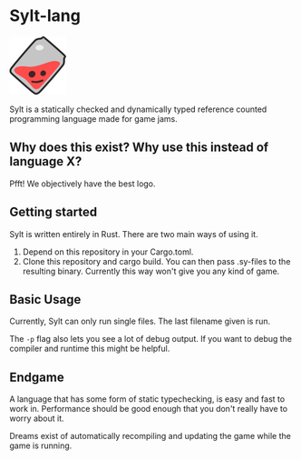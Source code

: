 # Sylt-lang

![The Sylt mascot](res/sylt.png)

Sylt is a statically checked and dynamically typed reference counted programming
language made for game jams.

## Why does this exist? Why use this instead of language X?

Pfft! We objectively have the best logo.

## Getting started

Sylt is written entirely in Rust. There are two main ways of using it.

1. Depend on this repository in your Cargo.toml.
2. Clone this repository and cargo build. You can then pass .sy-files to the
   resulting binary. Currently this way won't give you any kind of game.

## Basic Usage

Currently, Sylt can only run single files. The last filename given is
run.

The `-p` flag also lets you see a lot of debug output. If you want
to debug the compiler and runtime this might be helpful.

## Endgame

A language that has some form of static typechecking, is easy and fast to work
in. Performance should be good enough that you don't really have to worry about
it.

Dreams exist of automatically recompiling and updating the game while the game is running.
